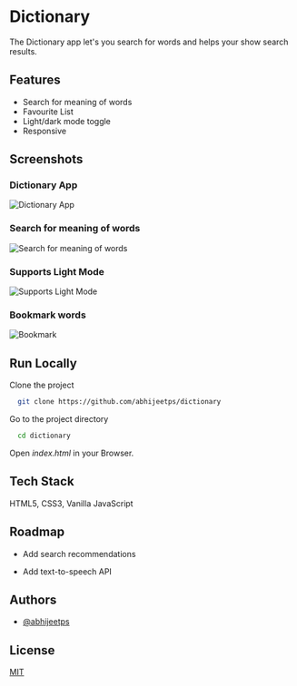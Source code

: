# Dictionary

The Dictionary app let's you search for words and helps your show search results.

## Features

- Search for meaning of words
- Favourite List
- Light/dark mode toggle
- Responsive

## Screenshots

### Dictionary App

![Dictionary App](https://imgur.com/Z26G8Ee.png)

### Search for meaning of words

![Search for meaning of words](https://imgur.com/eUPXDcF.png)

### Supports Light Mode

![Supports Light Mode](https://imgur.com/NJVFCyP.png)

### Bookmark words

![Bookmark](https://imgur.com/VmQS7Wl.png)

## Run Locally

Clone the project

```bash
  git clone https://github.com/abhijeetps/dictionary
```

Go to the project directory

```bash
  cd dictionary
```

Open _index.html_ in your Browser.

## Tech Stack

HTML5, CSS3, Vanilla JavaScript

## Roadmap

- Add search recommendations

- Add text-to-speech API

## Authors

- [@abhijeetps](https://www.github.com/abhijeetps)

## License

[MIT](https://choosealicense.com/licenses/mit/)
